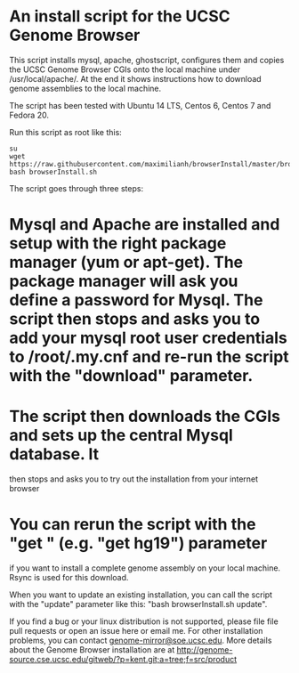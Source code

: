 # An install script for the UCSC Genome Browser

This script installs mysql, apache, ghostscript, configures them and copies the UCSC Genome
Browser CGIs onto the local machine under /usr/local/apache/. At the end it shows instructions
how to download genome assemblies to the local machine. 

The script has been tested with Ubuntu 14 LTS, Centos 6, Centos 7 and Fedora 20.

Run this script as root like this:

    su
    wget https://raw.githubusercontent.com/maximilianh/browserInstall/master/browserInstall.sh
    bash browserInstall.sh

The script goes through three steps:

# Mysql and Apache are installed and setup with the right package manager (yum or apt-get). The package manager will ask you define a password for Mysql. The script then stops and asks you to add your mysql root user credentials to /root/.my.cnf and re-run the script with the "download" parameter.
# The script then downloads the CGIs and sets up the central Mysql database. It
then stops and asks you to try out the installation from your internet browser
# You can rerun the script with the "get <database>" (e.g. "get hg19") parameter
if you want to install a complete genome assembly on your local machine. Rsync is used for this download.

When you want to update an existing installation, you can call the script with the "update" parameter like this: "bash browserInstall.sh update".

If you find a bug or your linux distribution is not supported, please file file pull requests or open an issue here or email me. For other installation problems, you can contact genome-mirror@soe.ucsc.edu. 
More details about the Genome Browser installation are at http://genome-source.cse.ucsc.edu/gitweb/?p=kent.git;a=tree;f=src/product
